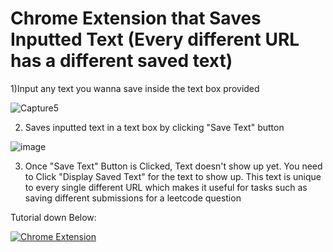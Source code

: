 # Chrome Extension that Saves Inputted Text (Every different URL has a different saved text)

1)Input any text you wanna save inside the text box provided


![Capture5](https://github.com/Suiron99/Save-IInputted-Text-In-Chrome/assets/142955018/6f9ee3a7-e0d6-4fa0-b501-f77bd2c7f928)


2) Saves inputted text in a text box by clicking "Save Text" button




![image](https://github.com/Suiron99/Save-IInputted-Text-In-Chrome/assets/142955018/b3868343-d914-43fa-a59f-eafb7137b641)

3) Once "Save Text" Button is Clicked, Text doesn't show up yet. You need to Click "Display Saved Text" for the text to show up.
This text is unique to every single different URL which makes it useful for tasks such as saving different submissions for a leetcode question

Tutorial down Below:



[![Chrome Extension](![image](https://github.com/Suiron99/Save-IInputted-Text-In-Chrome/assets/142955018/3e963d58-6a44-4ee1-b647-4d1fbc8e9148)
)](https://youtu.be/7qnKuVnUm5c "Chrome Extension")

   
